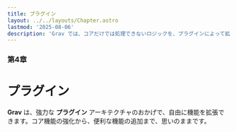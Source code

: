 ```yaml
---
title: プラグイン
layout: ../../layouts/Chapter.astro
lastmod: '2025-08-06'
description: 'Grav では、コアだけでは処理できないロジックを、プラグインによって拡張できます。'
---
```


### 第4章

# プラグイン

**Grav** は、強力な **プラグイン** アーキテクチャのおかげで、自由に機能を拡張できます。コア機能の強化から、便利な機能の追加まで、思いのままです。

